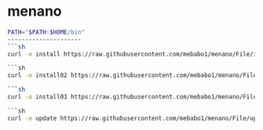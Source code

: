 # menano

```sh
PATH="$PATH:$HOME/bin"
---------------------
```sh
curl -o install https://raw.githubusercontent.com/mebabo1/menano/File/install && chmod +x install && ./install

```sh
curl -o install02 https://raw.githubusercontent.com/mebabo1/menano/File/install02 && chmod +x install && ./install02

```sh
curl -o install03 https://raw.githubusercontent.com/mebabo1/menano/File/install03 && chmod +x install && ./install03

```sh
curl -o update https://raw.githubusercontent.com/mebabo1/menano/File/update && chmod +x update && ./update
